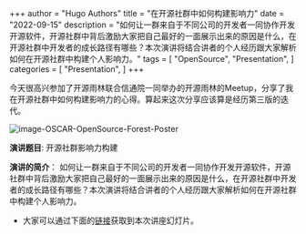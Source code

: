 +++
author = "Hugo Authors"
title = "在开源社群中如何构建影响力"
date = "2022-09-15"
description = "如何让一群来自于不同公司的开发者一同协作开发开源软件，开源社群中背后激励大家把自己最好的一面展示出来的原因是什么，在开源社群中开发者的成长路径有哪些？本次演讲将结合讲者的个人经历跟大家解析如何在开源社群中构建个人影响力。"
tags = [
    "OpenSource",
    "Presentation", 
]
categories = [
    "Presentation",
]
+++

今天很高兴参加了开源雨林联合信通院一同举办的开源雨林的Meetup，分享了我在开源社群中如何构建影响力的心得。算起来这次分享应该算是经历第三版的迭代。  

![image-OSCAR-OpenSource-Forest-Poster](/images/OSCAR-22/OSCAR-JiangNing.PNG)

**演讲题目**:
开源社群影响力构建

**演讲的简介**：
如何让一群来自于不同公司的开发者一同协作开发开源软件，开源社群中背后激励大家把自己最好的一面展示出来的原因是什么，在开源社群中开发者的成长路径有哪些？本次演讲将结合讲者的个人经历跟大家解析如何在开源社群中构建个人影响力。

* 大家可以通过下面的[链接](/presentation/OpenSource_Influence.pdf)获取到本次讲座幻灯片。
